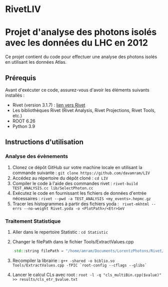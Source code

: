 # RivetLIV
# Projet d'analyse des photons isolés avec les données du LHC en 2012

Ce projet contient du code pour effectuer une analyse des photons isolés en utilisant les données Atlas. 

## Prérequis

Avant d'exécuter ce code, assurez-vous d'avoir les éléments suivants installés :

- Rivet (version 3.1.7) : [lien vers Rivet](https://rivet.hepforge.org/)
- Les bibliothèques Rivet (Rivet Analysis, Rivet Projections, Rivet Tools, etc.)
- ROOT 6.26
- Python 3.9

## Instructions d'utilisation

### Analyse des évènements
1. Clonez ce dépôt GitHub sur votre machine locale en utilisant la commande suivante :
``` git clone https://github.com/davamram/LIV ```
2. Accédez au répertoire du dépôt cloné :
``` cd LIV ```
3. Compiler le code à l'aide des commandes rivet :
``` rivet-build TEST_ANALYSIS.cc lib/SelectPhoton.cc ```
4. Exécutez le code en fournissant les fichiers de données d'entrée nécessaires :
``` rivet --pwd -a TEST_ANALYSIS <my_events>.hepmc.gz ```
5. Tracer les histogrammes à partir des fichiers yoda :
``` rivet-mkhtml --errs --no-weight Rivet.yoda -o <PlotPath>/<Etr>GeV```

### Traitement Statistique

1. Aller dans le repertoire Statistic :
```cd Statistic```

2. Changer le filePath dans le fichier Tools/ExtractValues.cpp
```cpp
    std::string filePath = "/home/amram/Documents/LorentzPhotons/Rivet/LIV/Plots/Sherpa/Reweight/" + std::to_string(energy) + "GeV/TEST_ANALYSIS/d01-x01-y01.dat";
```

3. Recompiler la librairie :
```g++ -shared -o biblio.so Tools/ExtractValues.cpp -fPIC `root-config --cflags --glibs` ```

3. Lancer le calcul CLs avec root : 
```root -l -q "cls_multiBin.cpp($value)" >> results/cls_etr_$value.txt```